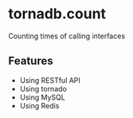 # tornadb.count

Counting times of calling interfaces

## Features
- Using RESTful API
- Using tornado
- Using MySQL
- Using Redis
